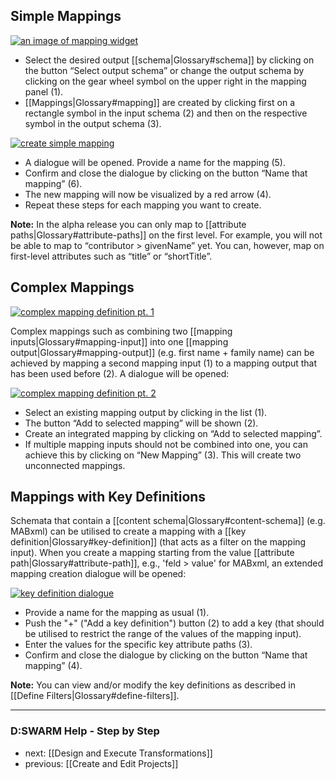 ## Simple Mappings

[![an image of mapping widget](https://avgl.mybalsamiq.com/mockups/1839138.png?key=27106ea66faf01c9ad98a275eac48683ac53bf00)](https://avgl.mybalsamiq.com/mockups/1839138.png?key=27106ea66faf01c9ad98a275eac48683ac53bf00 "Mapping Widget")

* Select the desired output [[schema|Glossary#schema]] by clicking on the button “Select output schema” or change the output schema by clicking on the gear wheel symbol on the upper right in the mapping panel (1).
* [[Mappings|Glossary#mapping]] are created by clicking first on a rectangle symbol in the input schema (2) and then on the respective symbol in the output schema (3).

[![create simple mapping](https://avgl.mybalsamiq.com/mockups/2365936.png?key=27106ea66faf01c9ad98a275eac48683ac53bf00)](https://avgl.mybalsamiq.com/mockups/2365936.png?key=27106ea66faf01c9ad98a275eac48683ac53bf00 "Create Simple Mapping")

* A dialogue will be opened. Provide a name for the mapping (5). 
* Confirm and close the dialogue by clicking on the button “Name that mapping” (6).
* The new mapping will now be visualized by a red arrow (4).
* Repeat these steps for each mapping you want to create.

__Note:__ In the alpha release you can only map to [[attribute paths|Glossary#attribute-paths]] on the first level. For example, you will not be able to map to “contributor > givenName” yet. You can, however, map on first-level attributes such as “title” or “shortTitle”.

## Complex Mappings

[![complex mapping definition pt. 1](https://avgl.mybalsamiq.com/mockups/1839281.png?key=27106ea66faf01c9ad98a275eac48683ac53bf00)](https://avgl.mybalsamiq.com/mockups/1839281.png?key=27106ea66faf01c9ad98a275eac48683ac53bf00 "Complex Mapping Definition pt. 1")

Complex mappings such as combining two [[mapping inputs|Glossary#mapping-input]] into one [[mapping output|Glossary#mapping-output]] (e.g. first name + family name) can be achieved by mapping a second mapping input (1) to a mapping output that has been used before (2). A dialogue will be opened:

[![complex mapping definition pt. 2](https://avgl.mybalsamiq.com/mockups/1839246.png?key=27106ea66faf01c9ad98a275eac48683ac53bf00)](https://avgl.mybalsamiq.com/mockups/1839246.png?key=27106ea66faf01c9ad98a275eac48683ac53bf00 "Complex Mapping Definition pt. 2")

* Select an existing mapping output by clicking in the list (1).
* The button “Add to selected mapping” will be shown (2).
* Create an integrated mapping by clicking on “Add to selected mapping”.
* If multiple mapping inputs should not be combined into one, you can achieve this by clicking on “New Mapping” (3). This will create two unconnected mappings.

## Mappings with Key Definitions

Schemata that contain a [[content schema|Glossary#content-schema]] (e.g. MABxml) can be utilised to create a mapping with a [[key definition|Glossary#key-definition]] (that acts as a filter on the mapping input). When you create a mapping starting from the value [[attribute path|Glossary#attribute-path]], e.g., 'feld > value' for MABxml, an extended mapping creation dialogue will be opened:

[![key definition dialogue](https://avgl.mybalsamiq.com/mockups/2365911.png?key=27106ea66faf01c9ad98a275eac48683ac53bf00)](https://avgl.mybalsamiq.com/mockups/2365911.png?key=27106ea66faf01c9ad98a275eac48683ac53bf00 "Key Definition Dialogue")

* Provide a name for the mapping as usual (1).
* Push the "+" ("Add a key definition") button (2) to add a key (that should be utilised to restrict the range of the values of the mapping input).
* Enter the values for the specific key attribute paths (3).
* Confirm and close the dialogue by clicking on the button “Name that mapping” (4).

__Note:__ You can view and/or modify the key definitions as described in [[Define Filters|Glossary#define-filters]].

-----------------------------------
### D:SWARM Help - Step by Step

* next: [[Design and Execute Transformations]]
* previous: [[Create and Edit Projects]]
